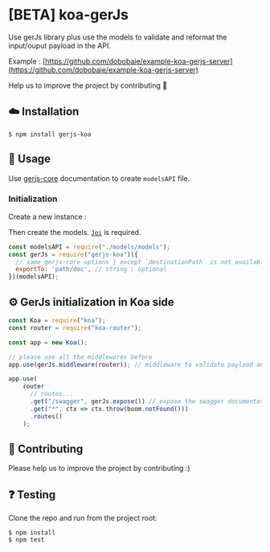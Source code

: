 # [BETA] koa-gerJs
Use gerJs library plus use the models to validate and reformat the input/ouput payload in the API.

Example : [https://github.com/dobobaie/example-koa-gerjs-server](https://github.com/dobobaie/example-koa-gerjs-server)  

Help us to improve the project by contributing 👥  

## ☁️ Installation

```
$ npm install gerjs-koa
```

## 📝 Usage

Use [gerjs-core](https://github.com/dobobaie/gerjs) documentation to create `modelsAPI` file. 

### Initialization

Create a new instance :
  
Then create the models. [`Joi`](https://hapi.dev/family/joi/) is required.  

``` js
const modelsAPI = require("./models/models");
const gerJs = require("gerjs-koa")({
  // same gerjs-core options | except `destinationPath` is not available
  exportTo: 'path/doc', // string ; optional
})(modelsAPI);
```

## ⚙️ GerJs initialization in Koa side

``` js
const Koa = require("koa");
const router = require("koa-router");

const app = new Koa();

// please use all the middlewares before
app.use(gerJs.middleware(router)); // middleware to validate payload and reformat reponse | required

app.use(
	router
	  // routes...
	  .get("/swagger", gerJs.expose()) // expose the swagger documentation | optional
	  .get("*", ctx => ctx.throw(boom.notFound()))
	  .routes()
	);

```

## 👥 Contributing

Please help us to improve the project by contributing :)  

## ❓️ Testing

Clone the repo and run from the project root:

```
$ npm install
$ npm test
```
